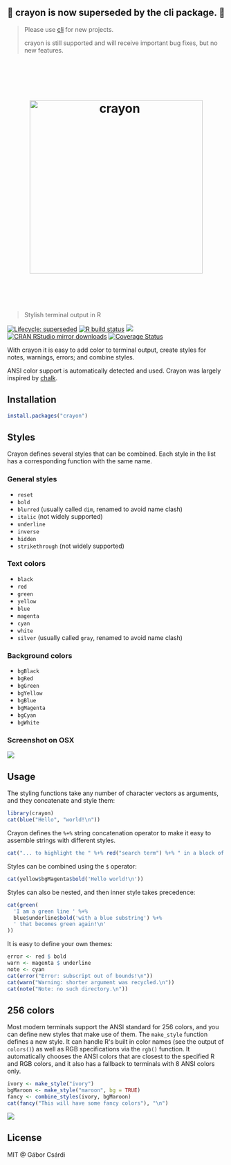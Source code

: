 
## 🚀 crayon is now superseded by the cli package. 🚀

> Please use [cli](https://github.com/r-lib/cli) for new projects.
>
> crayon is still supported and will receive important bug fixes,
> but no new features.

<h1 align="center">
    <br>
    <br>
    <img width="400" src="https://user-images.githubusercontent.com/660288/102484487-41cd2900-405e-11eb-87d4-65793ad9db6a.png" alt="crayon">
    <br>
    <br>
    <br>
</h1>

> Stylish terminal output in R

<!-- badges: start -->

[![Lifecycle: superseded](https://img.shields.io/badge/lifecycle-superseded-blue.svg)](https://lifecycle.r-lib.org/articles/stages.html#superseded)
[![R build status](https://github.com/r-lib/crayon/workflows/R-CMD-check/badge.svg)](https://github.com/r-lib/crayon/actions)
[![](https://www.r-pkg.org/badges/version/crayon)](https://r-pkg.org/pkg/crayon)
[![CRAN RStudio mirror downloads](https://cranlogs.r-pkg.org/badges/crayon)](https://r-pkg.org/pkg/crayon)
[![Coverage Status](https://img.shields.io/codecov/c/github/r-lib/crayon/master.svg)](https://codecov.io/github/r-lib/crayon?branch=master)

<!-- badges: end -->

With crayon it is easy to add color to terminal output, create styles for notes, warnings, errors; and combine styles.

ANSI color support is automatically detected and used. Crayon was largely
inspired by [chalk](https://github.com/chalk/chalk).

## Installation

```r
install.packages("crayon")
```

## Styles

Crayon defines several styles that can be combined. Each style in the list
has a corresponding function with the same name.

### General styles

* `reset`
* `bold`
* `blurred` (usually called `dim`, renamed to avoid name clash)
* `italic` (not widely supported)
* `underline`
* `inverse`
* `hidden`
* `strikethrough` (not widely supported)

### Text colors

* `black`
* `red`
* `green`
* `yellow`
* `blue`
* `magenta`
* `cyan`
* `white`
* `silver` (usually called `gray`, renamed to avoid name clash)

### Background colors

* `bgBlack`
* `bgRed`
* `bgGreen`
* `bgYellow`
* `bgBlue`
* `bgMagenta`
* `bgCyan`
* `bgWhite`

### Screenshot on OSX

![](https://user-images.githubusercontent.com/660288/102484516-4d205480-405e-11eb-93fa-37a6cd6d4066.png)

## Usage

The styling functions take any number of character vectors as arguments,
and they concatenate and style them:

```r
library(crayon)
cat(blue("Hello", "world!\n"))
```

Crayon defines the `%+%` string concatenation operator to make it easy
to assemble strings with different styles.

```r
cat("... to highlight the " %+% red("search term") %+% " in a block of text\n")
```

Styles can be combined using the `$` operator:

```r
cat(yellow$bgMagenta$bold('Hello world!\n'))
```

Styles can also be nested, and then inner style takes precedence:

```r
cat(green(
  'I am a green line ' %+%
  blue$underline$bold('with a blue substring') %+%
  ' that becomes green again!\n'
))
```
  
It is easy to define your own themes:

```r
error <- red $ bold
warn <- magenta $ underline
note <- cyan
cat(error("Error: subscript out of bounds!\n"))
cat(warn("Warning: shorter argument was recycled.\n"))
cat(note("Note: no such directory.\n"))
```

## 256 colors

Most modern terminals support the ANSI standard for 256 colors,
and you can define new styles that make use of them. The `make_style`
function defines a new style. It can handle R's built in color names
(see the output of `colors()`) as well as RGB specifications via the
`rgb()` function. It automatically chooses the ANSI colors that
are closest to the specified R and RGB colors, and it also has
a fallback to terminals with 8 ANSI colors only.

```r
ivory <- make_style("ivory")
bgMaroon <- make_style("maroon", bg = TRUE)
fancy <- combine_styles(ivory, bgMaroon)
cat(fancy("This will have some fancy colors"), "\n")
```

![](https://user-images.githubusercontent.com/660288/102484539-53aecc00-405e-11eb-9f24-85b4c10b5e38.png)

## License

MIT @ Gábor Csárdi
